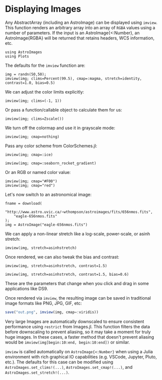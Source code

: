 # Displaying Images


Any AbstractArray (including an AstroImage) can be displayed using `imview`. This function renders an
arbitrary array into an array of `RGBA` values using a number of parameters. If the input is an AstroImage{<:Number},
an AstroImage{RGBA} will be returned that retains headers, WCS information, etc.

```@setup 1
using AstroImages
using Plots
```

The defaults for the `imview` function are:
```@example 1
img = randn(50,50);
imview(img; clims=Percent(99.5), cmap=:magma, stretch=identity, contrast=1.0, bias=0.5)
```

We can adjust the color limits explicitly:
```@example 1
imview(img; clims=(-1, 1))
```

Or pass a function/callable object to calculate them for us:
```@example 1
imview(img; clims=Zscale())
```

We turn off the colormap and use it in grayscale mode:
```@example 1
imview(img; cmap=nothing)
```

Pass any color scheme from ColorSchemes.jl:
```@example 1
imview(img; cmap=:ice)
```
```@example 1
imview(img; cmap=:seaborn_rocket_gradient)
```

Or an RGB or named color value:
```@example 1
imview(img; cmap="#F00")
imview(img; cmap="red")
```

Let's now switch to an astronomical image:
```@example 1
fname = download(
    "http://www.astro.uvic.ca/~wthompson/astroimages/fits/656nmos.fits",
    "eagle-656nmos.fits"
);
img = AstroImage("eagle-656nmos.fits")
```

We can apply a non-linear stretch like a log-scale, power-scale, or asinh stretch:
```@example 1
imview(img, stretch=asinhstretch)
```

Once rendered, we can also tweak the bias and contrast:
```@example 1
imview(img, stretch=asinhstretch, contrast=1.5)
```
```@example 1
imview(img, stretch=asinhstretch, contrast=1.5, bias=0.6)
```
These are the parameters that change when you click and drag in some applications like DS9.

Once rendered via `imview`, the resulting image can be saved in traditional image formats like PNG, JPG, GIF, etc:
```julia
save("out.png", imview(img, cmap=:viridis))
```

Very large Images are automatically downscaled to ensure consistent performance using `restrict` from Images.jl. This function filters the data before downscaling to prevent aliasing, so it may take a moment for truly huge images. In these cases, a faster method that doesn't prevent aliasing would be `imview(img[begin:10:end, begin:10:end])` or similar.

`imview` is called automatically on `AstroImage{<:Number}` when using a Julia environment with rich graphical IO capabilities (e.g. VSCode, Jupyter, Pluto, etc.).
The defaults for this case can be modified using `AstroImages.set_clims!(...)`, `AstroImages.set_cmap!(...)`, and `AstroImages.set_stretch!(...)`.
